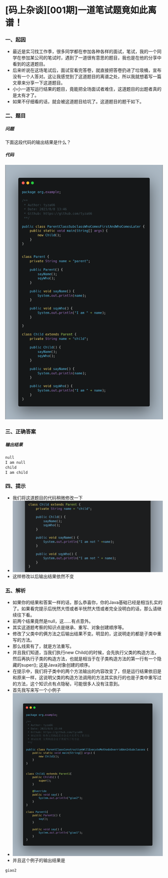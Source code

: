 # [码上杂谈][001期]一道笔试题竟如此离谱！
### 一、起因
- 最近是实习找工作季，很多同学都在参加各种各样的面试，笔试，我的一个同学在参加某公司的笔试时，遇到了一道很有意思的题目，我也是在他的分享中看到的这道题目。
- 后来听说在这场笔试后，面试官看完答卷，就直接把答卷扔进了垃圾桶，宣布没有一个人答对。这让我感觉到了这道题目的离谱之处，所以我就想着写一篇文章来分享一下这道题目。
- 小小一道写运行结果的题目，竟能把全场面试者难住，这道题目的出题者真的是太有才了。
- 如果不仔细看的话，就会被这道题目给坑了。这道题目的题干如下。
  
### 二、题目
##### 问题
下面这段代码的输出结果是什么？
##### 代码
![题目](./1.png)

### 三、正确答案
##### 输出结果
```
null
I am null
child
I am child
```

### 四、提示
- 我们将这道题目的代码稍微修改一下
- ![修改](./2.png)
- 这样修改以后输出结果依然不变

### 五、解析
- 如果你的结果和答案一样的话，那么恭喜你，你的Java基础已经是相当扎实的了。如果看完提示后恍然大悟或者半恍然大悟或者完全没明白的话，那么请继续往下看。
- 前两个结果竟然是null，这......有点意外。
- 其实这道题考察的知识点是继承、重写、对象创建顺序等。
- 修改了父类中的俩方法之后输出结果不变。明显的，这说明走的都是子类中重写的方法。
- 那么线索有了，就是方法重写。
- 并且我们知道，当我们执行new Child()的时候，会先执行父类的构造方法，然后再执行子类的构造方法，也就是相当于在子类构造方法的第一行有一个隐藏的super(); 这是Java对象创建的顺序。
- 在提示中，我们将子类中的两个方法输出的内容改变了，但是运行结果依旧是和原来一样，这说明父类的构造方法调用的方法其实执行的也是子类中重写过的方法，这个知识点有点隐秘，可能很多人没有注意到。
- 首先我写来写一个小例子
- ![Alt text](4.png)
- 并且这个例子的输出结果是
```
giao2
```

